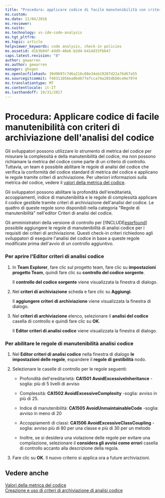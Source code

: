 ```yaml
---
title: "Procedura: applicare codice di facile manutenibilità con criteri di controllo dell'analisi codice | Documenti Microsoft"
ms.custom: 
ms.date: 11/04/2016
ms.reviewer: 
ms.suite: 
ms.technology: vs-ide-code-analysis
ms.tgt_pltfrm: 
ms.topic: article
helpviewer_keywords: code analysis, check-in policies
ms.assetid: d1b3b04f-4dd9-40e6-b2d4-b414d33fb647
caps.latest.revision: "8"
author: gewarren
ms.author: gewarren
manager: ghogen
ms.openlocfilehash: 39d9697c7d6a216c08e34eb19287d22a76d67a55
ms.sourcegitcommit: f40311056ea0b4677efcca74a285dbb0ce0e7974
ms.translationtype: MT
ms.contentlocale: it-IT
ms.lasthandoff: 10/31/2017
---
```

# <a name="how-to-enforce-maintainable-code-with-a-code-analysis-check-in-policy"></a>Procedura: Applicare codice di facile manutenibilità con criteri di archiviazione dell'analisi del codice
Gli sviluppatori possono utilizzare lo strumento di metrica del codice per misurare la complessità e della manutenibilità del codice, ma non possono richiamare la metrica del codice come parte di un criterio di controllo. Tuttavia, un team è possibile abilitare le regole di analisi del codice che verifica la conformità del codice standard di metrica del codice e applicano le regole tramite criteri di archiviazione. Per ulteriori informazioni sulla metrica del codice, vedere il [valori della metrica del codice](../code-quality/code-metrics-values.md).  
  
 Gli sviluppatori possono abilitare la profondità dell'ereditarietà, accoppiamenti, indice di manutenibilità e le regole di complessità applicare il codice gestibile tramite criteri di archiviazione dell'analisi del codice. Le quattro di queste regole sono disponibili nella categoria "Regole di manutenibilità" nell'editor Criteri di analisi del codice.  
  
 Gli amministratori della versione di controllo per [!INCLUDE[esprfound](../code-quality/includes/esprfound_md.md)] possibile aggiungere le regole di manutenibilità di analisi codice per i requisiti dei criteri di archiviazione. Questi check-in criteri richiedono agli sviluppatori di eseguire l'analisi del codice in base a queste regole modificate prima dell'avvio di un controllo aggiuntivo.  
  
### <a name="to-open-the-code-analysis-policy-editor"></a>Per aprire l'Editor criteri di analisi codice  
  
1.  In **Team Explorer**, fare clic sul progetto team, fare clic su **impostazioni progetto Team**, quindi fare clic su **controllo del codice sorgente**.  
  
     Il **controllo del codice sorgente** viene visualizzata la finestra di dialogo.  
  
2.  Nel **criteri di archiviazione** scheda e fare clic su **Aggiungi**.  
  
     Il **aggiungere criteri di archiviazione** viene visualizzata la finestra di dialogo.  
  
3.  Nel **criteri di archiviazione** elenco, selezionare il **analisi del codice** casella di controllo e quindi fare clic su **OK**.  
  
     Il **Editor criteri di analisi codice** viene visualizzata la finestra di dialogo.  
  
### <a name="to-enable-code-analysis-maintainability-rules"></a>Per abilitare le regole di manutenibilità analisi codice  
  
1.  Nel **Editor criteri di analisi codice** nella finestra di dialogo **le impostazioni delle regole**, espandere il **regole di gestibilità** nodo.  
  
2.  Selezionare le caselle di controllo per le regole seguenti:  
  
    -   Profondità dell'ereditarietà: **CA1501 AvoidExcessiveInheritance** -soglia: più di 5 livelli di avviso  
  
    -   Complessità: **CA1502 AvoidExcessiveComplexity** -soglia: avviso in più di 25.  
  
    -   Indice di manutenibilità: **CA1505 AvoidUnmaintainableCode** -soglia: avviso in meno di 20  
  
    -   Accoppiamenti di classi: **CA1506 AvoidExcessiveClassCoupling** -soglia: avviso più di 80 per una classe e più di 30 per un metodo  
  
    -   Inoltre, se si desidera una violazione delle regole per evitare una compilazione, selezionare il **considera gli avvisi come errori** casella di controllo accanto alla descrizione della regola.  
  
3.  Fare clic su **OK**. Il nuovo criterio si applica ora a future archiviazioni.  
  
## <a name="see-also"></a>Vedere anche  
 [Valori della metrica del codice](../code-quality/code-metrics-values.md)   
 [Creazione e uso di criteri di archiviazione di analisi codice](../code-quality/creating-and-using-code-analysis-check-in-policies.md)